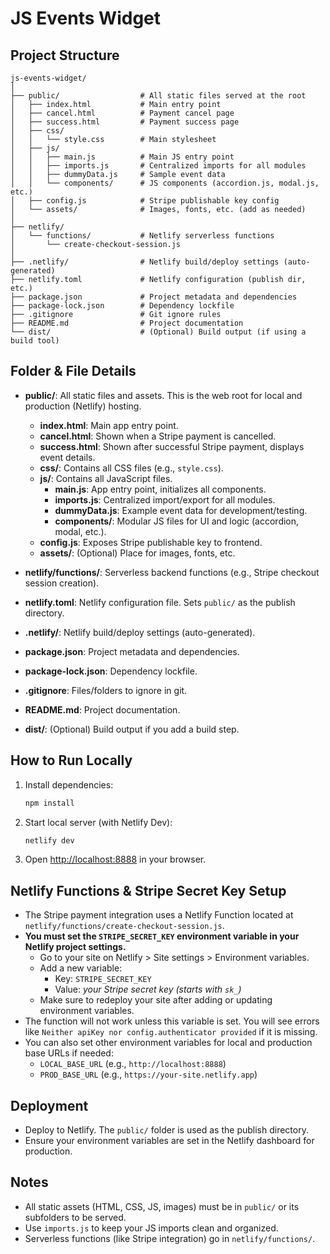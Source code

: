 # JS Events Widget

## Project Structure

```
js-events-widget/
│
├── public/                  # All static files served at the root
│   ├── index.html           # Main entry point
│   ├── cancel.html          # Payment cancel page
│   ├── success.html         # Payment success page
│   ├── css/
│   │   └── style.css        # Main stylesheet
│   ├── js/
│   │   ├── main.js          # Main JS entry point
│   │   ├── imports.js       # Centralized imports for all modules
│   │   ├── dummyData.js     # Sample event data
│   │   └── components/      # JS components (accordion.js, modal.js, etc.)
│   ├── config.js            # Stripe publishable key config
│   └── assets/              # Images, fonts, etc. (add as needed)
│
├── netlify/
│   └── functions/           # Netlify serverless functions
│       └── create-checkout-session.js
│
├── .netlify/                # Netlify build/deploy settings (auto-generated)
├── netlify.toml             # Netlify configuration (publish dir, etc.)
├── package.json             # Project metadata and dependencies
├── package-lock.json        # Dependency lockfile
├── .gitignore               # Git ignore rules
├── README.md                # Project documentation
└── dist/                    # (Optional) Build output (if using a build tool)
```

## Folder & File Details

- **public/**: All static files and assets. This is the web root for local and production (Netlify) hosting.

  - **index.html**: Main app entry point.
  - **cancel.html**: Shown when a Stripe payment is cancelled.
  - **success.html**: Shown after successful Stripe payment, displays event details.
  - **css/**: Contains all CSS files (e.g., `style.css`).
  - **js/**: Contains all JavaScript files.
    - **main.js**: App entry point, initializes all components.
    - **imports.js**: Centralized import/export for all modules.
    - **dummyData.js**: Example event data for development/testing.
    - **components/**: Modular JS files for UI and logic (accordion, modal, etc.).
  - **config.js**: Exposes Stripe publishable key to frontend.
  - **assets/**: (Optional) Place for images, fonts, etc.

- **netlify/functions/**: Serverless backend functions (e.g., Stripe checkout session creation).
- **netlify.toml**: Netlify configuration file. Sets `public/` as the publish directory.
- **.netlify/**: Netlify build/deploy settings (auto-generated).
- **package.json**: Project metadata and dependencies.
- **package-lock.json**: Dependency lockfile.
- **.gitignore**: Files/folders to ignore in git.
- **README.md**: Project documentation.
- **dist/**: (Optional) Build output if you add a build step.

## How to Run Locally

1. Install dependencies:
   ```bash
   npm install
   ```
2. Start local server (with Netlify Dev):
   ```bash
   netlify dev
   ```
3. Open [http://localhost:8888](http://localhost:8888) in your browser.

## Netlify Functions & Stripe Secret Key Setup

- The Stripe payment integration uses a Netlify Function located at `netlify/functions/create-checkout-session.js`.
- **You must set the `STRIPE_SECRET_KEY` environment variable in your Netlify project settings.**
  - Go to your site on Netlify > Site settings > Environment variables.
  - Add a new variable:
    - Key: `STRIPE_SECRET_KEY`
    - Value: _your Stripe secret key (starts with `sk_`)_
  - Make sure to redeploy your site after adding or updating environment variables.
- The function will not work unless this variable is set. You will see errors like `Neither apiKey nor config.authenticator provided` if it is missing.
- You can also set other environment variables for local and production base URLs if needed:
  - `LOCAL_BASE_URL` (e.g., `http://localhost:8888`)
  - `PROD_BASE_URL` (e.g., `https://your-site.netlify.app`)

## Deployment

- Deploy to Netlify. The `public/` folder is used as the publish directory.
- Ensure your environment variables are set in the Netlify dashboard for production.

## Notes

- All static assets (HTML, CSS, JS, images) must be in `public/` or its subfolders to be served.
- Use `imports.js` to keep your JS imports clean and organized.
- Serverless functions (like Stripe integration) go in `netlify/functions/`.
